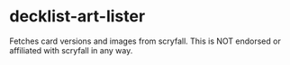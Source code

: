 # decklist-art-lister

Fetches card versions and images from scryfall.
This is NOT endorsed or affiliated with scryfall in any way.
